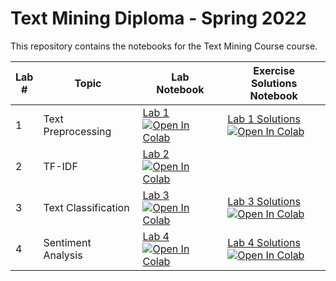 #  Text Mining Diploma - Spring 2022
This repository contains the notebooks for the Text Mining Course course.

| Lab <br /> # | Topic | Lab <br /> Notebook | Exercise <br /> Solutions Notebook |
| --- | ----------- | ----- |----- |
| 1 | Text Preprocessing| [Lab 1](https://github.com/marwagaser/Text_Mining_Diploma/blob/main/Lab1/Text_Mining_Lab_1_.ipynb) <br /> [![Open In Colab](https://colab.research.google.com/assets/colab-badge.svg)](https://colab.research.google.com/github/marwagaser/Text_Mining_Diploma/blob/main/Lab1/Text_Mining_Lab_1_.ipynb) | [Lab 1 Solutions](https://github.com/marwagaser/Text_Mining_Diploma/blob/main/Lab1/Text_Mining_Lab_1_Solution.ipynb) <br /> [![Open In Colab](https://colab.research.google.com/assets/colab-badge.svg)](https://colab.research.google.com/github/marwagaser/Text_Mining_Diploma/blob/main/Lab1/Text_Mining_Lab_1_Solution.ipynb)|
|2|TF-IDF| [Lab 2](https://github.com/marwagaser/Text_Mining_Diploma/blob/main/Lab2/Text_Mining_Lab_2.ipynb) <br /> [![Open In Colab](https://colab.research.google.com/assets/colab-badge.svg)](https://colab.research.google.com/github/marwagaser/Text_Mining_Diploma/blob/main/Lab2/Text_Mining_Lab_2.ipynb)
| 3 | Text Classification| [Lab 3](https://github.com/marwagaser/Text_Mining_Diploma/blob/main/Lab3/Text_Mining_Lab_3.ipynb) <br /> [![Open In Colab](https://colab.research.google.com/assets/colab-badge.svg)](https://colab.research.google.com/github/marwagaser/Text_Mining_Diploma/blob/main/Lab3/Text_Mining_Lab_3.ipynb) | [Lab 3 Solutions]() <br /> [![Open In Colab](https://colab.research.google.com/assets/colab-badge.svg)]()|
| 4 | Sentiment Analysis| [Lab 4](https://github.com/marwagaser/Text_Mining_Diploma/blob/main/Lab4/Text_Mining_Lab_4_.ipynb) <br /> [![Open In Colab](https://colab.research.google.com/assets/colab-badge.svg)](https://colab.research.google.com/github/marwagaser/Text_Mining_Diploma/blob/main/Lab4/Text_Mining_Lab_4_.ipynb) | [Lab 4 Solutions]() <br /> [![Open In Colab](https://colab.research.google.com/assets/colab-badge.svg)]()|

